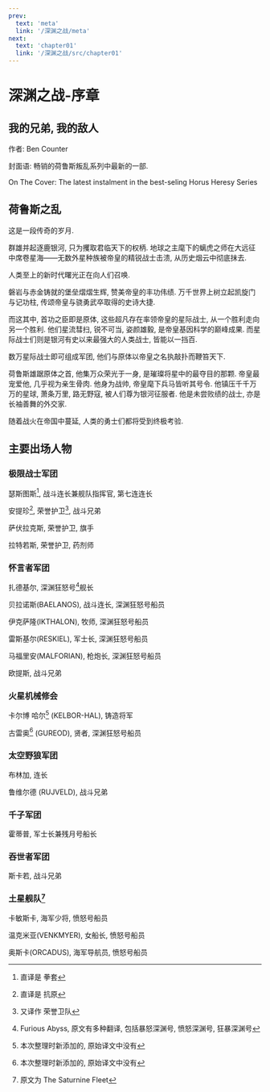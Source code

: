 ```yaml
---
prev:
  text: 'meta'
  link: '/深渊之战/meta'
next:
  text: 'chapter01'
  link: '/深渊之战/src/chapter01'
---
```


# 深渊之战-序章

## 我的兄弟, 我的敌人

作者: Ben Counter

封面语: 畅销的荷鲁斯叛乱系列中最新的一部.

On The Cover: The latest instalment in the best-seling Horus Heresy Series

## 荷鲁斯之乱

这是一段传奇的岁月.

群雄并起逐鹿银河, 只为攫取君临天下的权柄. 地球之主麾下的螭虎之师在大远征中席卷星海——无数外星种族被帝皇的精锐战士击溃, 从历史烟云中彻底抹去.

人类至上的新时代曙光正在向人们召唤.

磐岩与赤金铸就的堡垒熠熠生辉, 赞美帝皇的丰功伟绩. 万千世界上树立起凯旋门与记功柱, 传颂帝皇与骁勇武卒取得的史诗大捷.

而这其中, 首功之臣即是原体, 这些超凡存在率领帝皇的星际战士, 从一个胜利走向另一个胜利. 他们星流彗扫, 锐不可当, 姿颜雄毅, 是帝皇基因科学的巅峰成果. 而星际战士们则是银河有史以来最强大的人类战士, 皆能以一挡百.

数万星际战士即可组成军团, 他们与原体以帝皇之名执敲扑而鞭笞天下.

荷鲁斯雄踞原体之首, 他集万众荣光于一身, 是璀璨将星中的最夺目的那颗. 帝皇最宠爱他, 几乎视为亲生骨肉. 他身为战帅, 帝皇麾下兵马皆听其号令. 他镇压千千万万的星球, 萧条万里, 路无野寇, 被人们尊为银河征服者. 他是未尝败绩的战士, 亦是长袖善舞的外交家.

随着战火在帝国中蔓延, 人类的勇士们都将受到终极考验.

## 主要出场人物

### 极限战士军团

瑟斯图斯[^1], 战斗连长兼舰队指挥官, 第七连连长

安提珍[^2], 荣誉护卫[^3], 战斗兄弟

萨伏拉克斯, 荣誉护卫, 旗手

拉特若斯, 荣誉护卫, 药剂师

### 怀言者军团

扎德基尔, 深渊狂怒号[^4]舰长

贝拉诺斯(BAELANOS), 战斗连长, 深渊狂怒号船员

伊克萨隆(IKTHALON), 牧师, 深渊狂怒号船员

雷斯基尔(RESKIEL), 军士长, 深渊狂怒号船员

马福里安(MALFORIAN), 枪炮长, 深渊狂怒号船员

欧提斯, 战斗兄弟

### 火星机械修会

卡尔博 哈尔[^5] (KELBOR-HAL), 铸造将军

古雷奥[^5] (GUREOD), 贤者, 深渊狂怒号船员

### 太空野狼军团

布林加, 连长

鲁维尔德 (RUJVELD), 战斗兄弟

### 千子军团

霍蒂普, 军士长兼残月号船长

### 吞世者军团

斯卡若, 战斗兄弟

### 土星舰队[^6]

卡敏斯卡, 海军少将, 愤怒号船员

温克米亚(VENKMYER), 女船长, 愤怒号船员

奥斯卡(ORCADUS), 海军导航员, 愤怒号船员

[^1]: 直译是 拳套

[^2]: 直译是 抗原

[^3]: 又译作 荣誉卫队

[^4]: Furious Abyss, 原文有多种翻译, 包括暴怒深渊号, 愤怒深渊号, 狂暴深渊号

[^5]: 本次整理时新添加的, 原始译文中没有

[^6]: 原文为 The Saturnine Fleet
